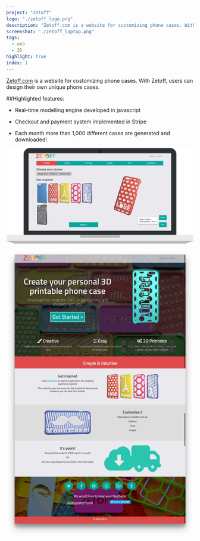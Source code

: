 ```yaml
---
project: "Zetoff"
logo: "./zetoff_logo.png"
description: "Zetoff.com is a website for customizing phone cases. With Zetoff, users can design their own unique phone cases."
screenshot: "./zetoff_laptop.png"
tags:
  - web
  - 3D
highlight: true
index: 1
---
```


[Zetoff.com](https://zetoff.com) is a website for customizing phone cases. With Zetoff, users can design their own unique phone cases.

##Highlighted features:

- Real-time modelling engine developed in javascript

- Checkout and payment system implemented in Stripe

- Each month more than 1,000 different cases are generated and downloaded!

![screenshot](./zetoff_laptop.png)

![landing page](./zetoff_landing.png)
